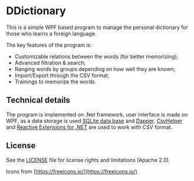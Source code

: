 # DDictionary

This is a simple WPF based program to manage the personal dictionary for those who learns a foreign language.

The key features of the program is:
  - Customizable relations between the words (for better memorizing);
  - Advanced filtration & search;
  - Ranging words by groups depending on how well they are known;
  - Import/Export through the CSV format;
  - Trainings to memorize the words.


## Technical details

The program is implemented on .Net framework, user interface is made on WPF, 
as a data storage is used [SQLite data base](https://system.data.sqlite.org/index.html/doc/trunk/www/index.wiki) 
and [Dapper](https://github.com/StackExchange/Dapper). [CsvHelper](https://joshclose.github.io/CsvHelper/) and 
[Reactive Extensions for .NET](https://github.com/dotnet/reactive) are used to work with CSV format.


## License

See the [LICENSE](LICENSE) file for license rights and limitations (Apache 2.0).

Icons from [https://freeicons.io/](https://freeicons.io/)